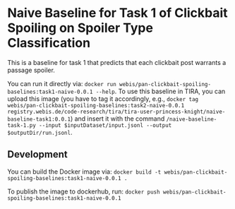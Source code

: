 # Naive Baseline for Task 1 of Clickbait Spoiling on Spoiler Type Classification

This is a baseline for task 1 that predicts that each clickbait post warrants a passage spoiler.

You can run it directly via: `docker run webis/pan-clickbait-spoiling-baselines:task1-naive-0.0.1 --help`.
To use this baseline in TIRA, you can upload this image (you have to tag it accordingly, e.g., `docker tag webis/pan-clickbait-spoiling-baselines:task2-naive-0.0.1  registry.webis.de/code-research/tira/tira-user-princess-knight/naive-baseline-task1:0.0.1`) and insert it with the command `/naive-baseline-task-1.py --input $inputDataset/input.jsonl --output $outputDir/run.jsonl`.

## Development

You can build the Docker image via: `docker build -t webis/pan-clickbait-spoiling-baselines:task1-naive-0.0.1 .`

To publish the image to dockerhub, run: `docker push webis/pan-clickbait-spoiling-baselines:task1-naive-0.0.1`

